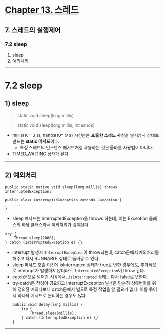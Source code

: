 # <a href = "../README.md" target="_blank">Chapter 13. 스레드</a>
## 7. 스레드의 실행제어
### 7.2 sleep
1) sleep
2) 예외처리

---

# 7.2 sleep

## 1) sleep

> static void sleep(long millis)

> static void sleep(long millis, int nanos)

- millis(10^-3 s), nanos(10^-9 s) 시간만큼 **호출한 스레드 자신**을 일시정지 상태로 만드는 **static 메서드**이다.
  - 특정 스레드의 인스턴스 메서드처럼 사용하는 것은 올바른 사용법이 아니다.
- TIMED_WAITING 상태가 된다.

---

## 2) 예외처리

```
public static native void sleep(long millis) throws InterruptedException;
```
```
public class InterruptedException extends Exception {
    ...
}
```
- sleep 메서드는 InterruptedException를 throws 하는데, 이는 Exception 클래스의 하위 클래스라서 예외처리가 강제된다.

```
try {
    Thread.sleep(2000);
} catch (InterruptedException e) {}
```
- interrupt 발생시 `InterruptException`이 throw되는데, catch문에서 예외처리를 해주고 다시 RUNNABLE 상태로 돌아갈 수 있다.
- sleep 메서드 호출 이전에 isInterrupted 상태가 true로 변한 경우에도, 추가적으로 interrupt가 발생하지 않더라도 `InterruptedException`이 throw 된다.
- catch문으로 넘어간 시점에서, `isInterrupted` 상태는 다시 false로 변한다.
- try-catch문 작성이 강요되고 InterruptException 발생은 단순히 상태변화를 위해 정의된 예외다보니 catch문에서 별도로 특정 작업을 할 필요가 없다. 이를 묶어서 하나의 메서드로 분리하는 경우도 많다.
    ```
    public void delay(long millis) {
        try {
            Thread.sleep(millis);
        } catch (InterruptedException e) {}
    }
    ```
---